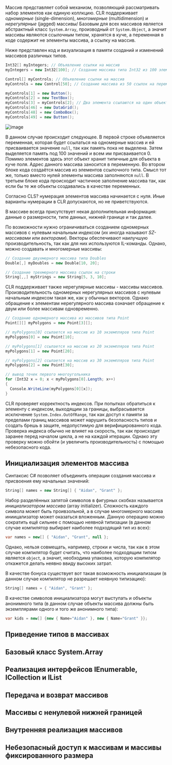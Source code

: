Массив представляет собой механизм, позволяющий рассматривать набор элементов как единую коллкцию. CLR поддерживает _одномерные_ (single-dimension), _многомерные_ (multidimension) и _нерегулярные_ (jagged) массивы/ Базовым для всех массивов является абстрактный класс `System.Array`, производный от `System.Object`, а значит массивы являются ссылочным типом, хранятся в куче, а переменная в коде содержит не элементы массива, а ссылку на массив.

Ниже представлен код и визуализация в памяти созданий и изменений массивов различных типов.

```csharp
Int32[] myIntegers; // Объявление ссылки на массив
myIntegers = new Int32[100]; // Создание массива типа Int32 из 100 элементов

Control[] myControls; // Объявление ссылки на массив
myControls = new Control[50]; // Создание массива из 50 ссылок на переменную Control

myControls[1] = new Button();
myControls[2] = new TextBox();
myControls[3] = myControls[2]; // Два элемента ссылаются на один объект
myControls[46] = new DataGrid();
myControls[48] = new ComboBox();
myControls[49] = new Button();
```

![image](https://github.com/kuzmin-nikita/CLR-via-CSharp/assets/80389873/4f94509c-ce1c-4ec0-b4be-73bf2e37e785)

В данном случае происходит следующее. В первой строке объявляется переменная, которая будет ссылаться на одномерные массив и ей присваивается значение `null`, так как память пока не выделена. Затем выделяется память под 100 значений и всем им присваивается 0. Помимо элементов здесь этот объект хранит типичные для объекта в куче поля. Адрес данного массива заносится в переменную. Во втором блоке кода создаётся массив из элементов ссылочного типа. Смысл тот же, только вместо нулей элементы массива заполняются `null`. В третьем блоке кода происходит частичное заполнение массива так, как если бы те же объекты создавались в качестве переменных.

Согласно CLS? нумерация элементов массива начинается с нуля. Иные варианты нумерации в CLR допускаются, но не приветствуются. 

В массиве всегда присутствует некая дополнительная информация: данные о размерности, типе данных, нижней границе и так далее.

По возможности нужно ограничиваться созданием одномерных массивов с нулевым начальным индексом (их иногда называют _SZ-массивами_ или _векторами_). Векторы обеспечивают наилучшую производительность, так как для них используются IL-команды. Однако, можно создавать и многомерные массивы:

```csharp 
// Создание двухмерного массива типа Doubles
Double[,] myDoubles = new Double[10, 20];

// Создание трехмерного массива ссылок на строки
String[,,] myStrings = new String[5, 3, 10];
```

CLR поддерживает также нерегулярные массивы - массивы массивов. Производительность одномерных нерегулярных массивов с нулевым начальным индексом такая же, как у обычных векторов. Однако обращение к элементам нерегулярного массива означает обращение к двум или более массивам одновременно.

```csharp
// Создание одномерного массива из массивов типа Point
Point[][] myPolygons = new Point[3][];

// myPolygons[0] ссылается на массив из 10 экземпляров типа Point
myPolygons[0] = new Point[10];

// myPolygons[1] ссылается на массив из 20 экземпляров типа Point
myPolygons[1] = new Point[20];

// myPolygons[2] ссылается на массив из 30 экземпляров типа Point
myPolygons[2] = new Point[30];

// вывод точек первого многоугольника
for (Int32 x = 0; x < myPolygons[0].Length; x++)
{
  Console.WriteLine(myPolygons[0][x]);
}
```

CLR проверяет корректность индексов. При попытках обратиться к элементу с индексом, выходящим за границы, выбрасывается исключение `System.Index.OutOfRange`, так как доступ к памяти за пределами границ массивов может нарушить безопасность типов и создать брешь в защите, недопустимую для верифицированного кода. Проверка индекса обычно не влияет на скорость, так как происходит заранее перед началом цикла, а не на каждой итерации. Однако эту проверку можно обойти (и увеличить производительность) с помощью небезопасного кода.

## Инициализация элементов массива

Синтаксис C# позволяет объединить операции создания массива и присвоения ему начальных значений:

```csharp
String[] names = new String[] { "Aidan", "Grant" };
```

Набор разделённых запятой символов в фигурных скобках называется _инициализатором массива_ (array initializer). Сложность каждого символа может быть проивзольной, а в случае многомерного массива иниицализатор может оказаться вложенным. Данную операцию можно сократить ещё сильнее с помощью неявной типизации (в данном случае компилятор выбирает наиболее подходящий тип из всех):

```csharp
var names = new[] { "Aidan", "Grant", null };
```

Однако, нельзя совмещать, например, строки и числа, так как в этом случае компилятор будет считать, что наиболее подходящим типом является `object`, а значит, необходима упаковка, которую компилятор откажется делать неявно ввиду высоких затрат.

В качестве бонуса существует вот такая возможность инициализации (в данном случае компилятор не разрешает неявную типизацию):

```csharp 
String[] names = { "Aidan", "Grant" };
```

В качестве символов инициализатора могут выступать и объекты анонимного типа (в данном случае объекты массива должны быть экземплярами одного и того же анонимного типа):

```csharp 
var kids = new[] {new { Name="Aidan" }, new { Name="Grant" }};
```

## Приведение типов в массивах



## Базовый класс System.Array 



## Реализация интерфейсов IEnumerable, ICollection и IList



## Передача и возврат массивов



## Массивы с ненулевой нижней границей



## Внутренняя реализация массивов



## Небезопасный доступ к массивам и массивы фиксированного размера

